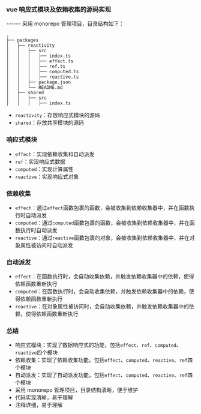### vue 响应式模块及依赖收集的源码实现

------ 采用 monorepo 管理项目，目录结构如下：

```
.
├── packages
│   ├── reactivity
│   │   ├── src
│   │   │   ├── index.ts
│   │   │   ├── effect.ts
│   │   │   ├── ref.ts
│   │   │   ├── computed.ts
│   │   │   ├── reactive.ts
│   │   ├── package.json
│   │   └── README.md
│   ├── shared
│   │   ├── src
│   │   │   ├── index.ts

```

-   `reactivity`：存放响应式模块的源码
-   `shared`：存放共享模块的源码

### 响应式模块

-   `effect`：实现依赖收集和自动派发
-   `ref`：实现响应式数据
-   `computed`：实现计算属性
-   `reactive`：实现响应式对象

### 依赖收集

-   `effect`：通过`effect`函数包裹的函数，会被收集到依赖收集器中，并在函数执行时自动派发
-   `computed`：通过`computed`函数包裹的函数，会被收集到依赖收集器中，并在函数执行时自动派发
-   `reactive`：通过`reactive`函数包裹的对象，会被收集到依赖收集器中，并在对象属性被访问时自动派发

### 自动派发

-   `effect`：在函数执行时，会自动收集依赖，并触发依赖收集器中的依赖，使得依赖函数重新执行
-   `computed`：在函数执行时，会自动收集依赖，并触发依赖收集器中的依赖，使得依赖函数重新执行
-   `reactive`：在对象属性被访问时，会自动收集依赖，并触发依赖收集器中的依赖，使得依赖函数重新执行

### 总结

-   响应式模块：实现了数据响应式的功能，包括`effect`、`ref`、`computed`、`reactive`四个模块
-   依赖收集：实现了依赖收集功能，包括`effect`、`computed`、`reactive`、`ref`四个模块
-   自动派发：实现了自动派发功能，包括`effect`、`computed`、`reactive`、`ref`四个模块
-   采用 monorepo 管理项目，目录结构清晰，便于维护
-   代码实现清晰，易于理解
-   注释详细，易于理解
